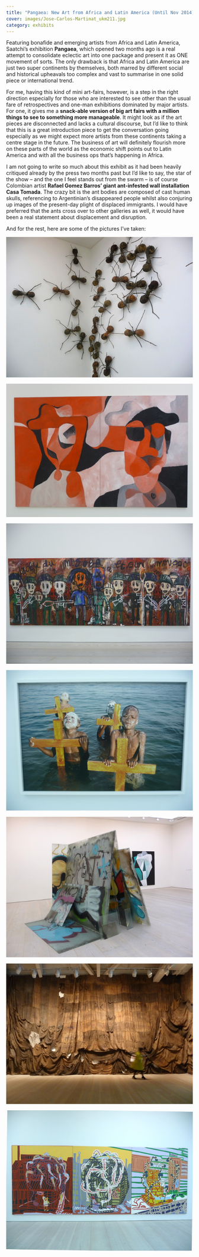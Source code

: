 ```yaml
---
title: "Pangaea: New Art from Africa and Latin America (Until Nov 2014)"
cover: images/Jose-Carlos-Martinat_ukm211.jpg
category: exhibits
---
```


Featuring bonafide and emerging artists from Africa and Latin America, Saatchi’s exhibition **Pangaea**, which opened two months ago is a real attempt to consolidate eclectic art into one package and present it as ONE movement of sorts. The only drawback is that Africa and Latin America are just two super continents by themselves, both marred by different social and historical upheavals too complex and vast to summarise in one solid piece or international trend.

For me, having this kind of mini art-fairs, however, is a step in the right direction especially for those who are interested to see other than the usual fare of retrospectives and one-man exhibitions dominated by major artists. For one, it gives me a **snack-able version of big art fairs with a million things to see to something more manageable**. It might look as if the art pieces are disconnected and lacks a cultural discourse, but I’d like to think that this is a great introduction piece to get the conversation going especially as we might expect more artists from these continents taking a centre stage in the future. The business of art will definitely flourish more on these parts of the world as the economic shift points out to Latin America and with all the business ops that’s happening in Africa.

I am not going to write so much about this exhibit as it had been heavily critiqued already by the press two months past but I’d like to say, the star of the show – and the one I feel stands out from the swarm – is of course Colombian artist **Rafael Gomez Barros’ giant ant-infested wall installation Casa Tomada**. The crazy bit is the ant bodies are composed of cast human skulls, referencing to Argentinian’s disappeared people whilst also conjuring up images of the present-day plight of displaced immigrants. I would have preferred that the ants cross over to other galleries as well, it would have been a real statement about displacement and disruption.

And for the rest, here are some of the pictures I’ve taken:

![Rafael Gomezbarros_Casa Tomada_2](./images/Rafael-Gomezbarros_Casa-Tomada_2_dwlvgq.jpg "Rafael Gómezbarros. Casa Tomada, 2013. Resin, Fiber Glass, Madera, Screen Cotton, Cuerda Arenas, Cerrejón Coal. Body:50 x 20 x 50; Legs 90 x 50 cms")

![Antonio Malta Campos_Figures in Red](./images/Antonio-Malta-Campos_Figures-in-Red_oxtnbt.jpg "Antonio Malta Campos. Figures in Red. 2004. Oil on canvas. 230 x 360 cm")

![Aboudia_Untitled](./images/Aboudia_Untitled_f7knvo.jpg "Aboudia. Djoly du Mogoba, 2011. Acrylic and mixed media on canvas. 176 x 237cm")

![Mario Macilau_Children of Jesus](./images/Mario-Macilau_Children-of-Jesus_pgfqjn.jpg "Mário MacilauChildren of Jesus (The Zionist series), 2010. Print on cotton rag paper. 120 x 80 cm")

![Jose Carlos Martinat](./images/Jose-Carlos-Martinat_ukm211.jpg "Jose Carlos Martinat. Ejercicio Superficial #12. 2011. Glass and spray paint. Dimensions variable")

![Ibrahim Mahama_Untitled](./images/Ibrahim-Mahama_Untitled_nxdd4w.jpg "Ibrahim Mahama. Untitled, 2013. Draped jute sacks wall installation. Dimensions variable")

![Boris Nzebo](./images/Boris-Nzebo_zyzkgr.jpg "Boris Nzebo. HLM (Habitats à Loyer Modérés), 2013. Acrylic on canvas. Triptych, each: 230 x 200 cm")
